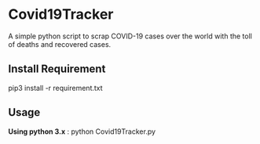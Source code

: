 # Covid19Tracker
A simple python script to scrap COVID-19 cases over the world with the toll of deaths and recovered cases.

## Install Requirement 
 pip3 install -r requirement.txt 

## Usage
 
 **Using python 3.x** : python Covid19Tracker.py
